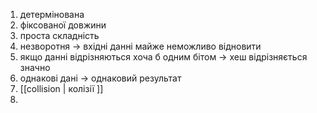1) детермінована
2) фіксованої довжини
3) проста складність
4) незворотня -> вхідні данні майже неможливо відновити
5) якщо данні відрізняються хоча б одним бітом -> хеш відрізняється значно
6) однакові дані -> однаковий результат
7) [[collision | колізії ]]
8) 